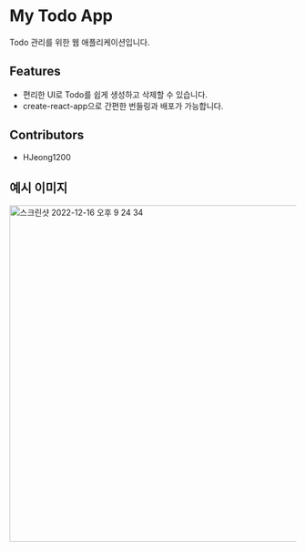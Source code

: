 # My Todo App

Todo 관리를 위한 웹 애플리케이션입니다.

## Features

- 편리한 UI로 Todo를 쉽게 생성하고 삭제할 수 있습니다.
- create-react-app으로 간편한 번들링과 배포가 가능합니다.

## Contributors

- HJeong1200

## 예시 이미지

<img width="591" alt="스크린샷 2022-12-16 오후 9 24 34" src="https://user-images.githubusercontent.com/110910408/208097651-233ef950-2762-43f7-bba4-dbcd8c5f028b.png">
